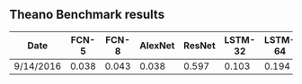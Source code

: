 ## Theano Benchmark results


| Date      | FCN-5 | FCN-8 | AlexNet | ResNet | LSTM-32 | LSTM-64 |
|-----------|-------|-------|---------|--------|---------|---------|
| 9/14/2016 | 0.038 | 0.043 | 0.038   | 0.597  |  0.103  |  0.194  |
